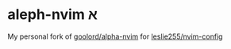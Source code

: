 # aleph-nvim א
My personal fork of [goolord/alpha-nvim](https://github.com/goolord/alpha-nvim) for [leslie255/nvim-config](https://github.com/leslie255/nvim-config)
